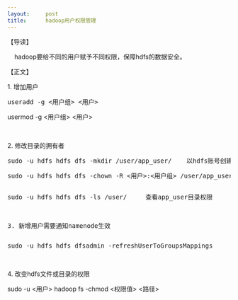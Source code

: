 ```yaml
---
layout:     post
title:      hadoop用户权限管理
---
```

<div id="article_content" class="article_content clearfix csdn-tracking-statistics" data-pid="blog" data-mod="popu_307" data-dsm="post">
								            <link rel="stylesheet" href="https://csdnimg.cn/release/phoenix/template/css/ck_htmledit_views-f76675cdea.css">
						<div class="htmledit_views" id="content_views">
                
<p>【导读】</p>
<p>    hadoop要给不同的用户赋予不同权限，保障hdfs的数据安全。</p>
<p>【正文】</p>
<p>1. 增加用户</p>
<p></p>
<pre><span class="wysiwyg-font-size-medium">useradd -g &lt;用户组&gt; &lt;用户&gt;</span></pre>
<p>usermod -g &lt;用户组&gt; &lt;用户&gt;</p>
<p><br></p>
<p></p>
<p>2. 修改目录的拥有者</p>
<p></p>
<pre><span class="wysiwyg-font-size-medium">sudo -u hdfs hdfs dfs -mkdir /user/app_user/    以hdfs账号创建一个目录</span></pre>
<pre><span class="wysiwyg-color-black wysiwyg-font-size-medium">sudo -u hdfs hdfs dfs -chown -R &lt;用户&gt;:&lt;用户组&gt; /user/app_user   将指定目录的所有者变为指定用户</span></pre>
<pre><span class="wysiwyg-color-black wysiwyg-font-size-medium"></span></pre><pre><span class="wysiwyg-color-black wysiwyg-font-size-medium">sudo -u hdfs hdfs dfs -ls /user/     查看app_user目录权限</span></pre><br>
<pre><span class="wysiwyg-color-black wysiwyg-font-size-medium">3. 新增用户需要通知namenode生效</span></pre><pre><span class="wysiwyg-color-black wysiwyg-font-size-medium"></span></pre><pre><span class="wysiwyg-font-size-medium">sudo -u hdfs hdfs dfsadmin -refreshUserToGroupsMappings</span></pre>
<br><p></p>
<p>4. 改变hdfs文件或目录的权限</p>
<p>sudo -u &lt;用户&gt; hadoop fs -chmod &lt;权限值&gt; &lt;路径&gt;</p>
            </div>
                </div>